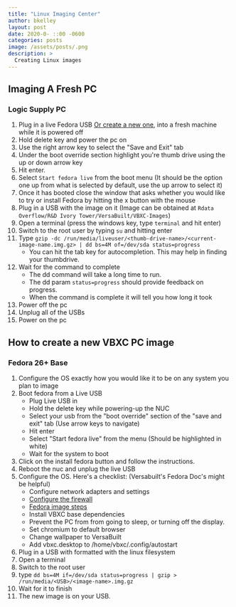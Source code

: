 ```yaml
---
title: "Linux Imaging Center"
author: bkelley
layout: post
date: 2020-0- ::00 -0600
categories: posts
image: /assets/posts/.png
description: >
  Creating Linux images
---
```


## Imaging A Fresh PC

### Logic Supply PC

1. Plug in a live Fedora USB [Or create a new one](/posts/2020/03/08/fedora-live-usb.html), into a fresh machine while it is powered off
2. Hold delete key and power the pc on
3. Use the right arrow key to select the "Save and Exit" tab
4. Under the boot override section highlight you're thumb drive using the up or down arrow key
5. Hit enter.
6. Select `Start fedora live` from the boot menu (It should be the option one up from what is selected by default, use the up arrow to select it)
7. Once it has booted close the window that asks whether you would like to try or install Fedora by hitting the x button with the mouse
8. Plug in a USB with the image on it (Image can be obtained at `Rdata Overflow/R&D Ivory Tower/VersaBuilt/VBXC-Images`)
9. Open a terminal (press the windows key, type `terminal` and hit enter)
10. Switch to the root user by typing `su` and hitting enter
11. Type `gzip -dc /run/media/liveuser/<thumb-drive-name>/<current-image-name.img.gz> | dd bs=4M of=/dev/sda status=progress`
    - You can hit the tab key for autocompletion. This may help in finding your thumbdrive.
12. Wait for the command to complete
    - The dd command will take a long time to run.
    - The dd param `status=progress` should provide feedback on progress.
    - When the command is complete it will tell you how long it took
13. Power off the pc
14. Unplug all of the USBs
15. Power on the pc

## How to create a new VBXC PC image

### Fedora 26+ Base

1. Configure the OS exactly how you would like it to be on any system you plan to image
2. Boot fedora from a Live USB
    - Plug Live USB in
    - Hold the delete key while powering-up the NUC
    - Select your usb from the "boot override" section of the "save and exit" tab (Use arrow keys to navigate)
    - Hit enter
    - Select "Start fedora live" from the menu (Should be highlighted in white)
    - Wait for the system to boot
3. Click on the install fedora button and follow the instructions.
4. Reboot the nuc and unplug the live USB
5. Configure the OS. Here's a checklist: (Versabuilt's Fedora Doc's might be helpful)
    - Configure network adapters and settings
    - [Configure the firewall](/procedures/network-settings.html)
    - [Fedora image steps](/documentation/fedora-image.html)
    - Install VBXC base dependencies
    - Prevent the PC from from going to sleep, or turning off the display.
    - Set chromium to default browser
    - Change wallpaper to VersaBuilt
    - Add vbxc.desktop to /home/vbxc/.config/autostart
6. Plug in a USB with formatted with the linux filesystem
7. Open a terminal
8. Switch to the root user
9. type `dd bs=4M if=/dev/sda status=progress | gzip > /run/media/<USB>/<image-name>.img.gz`
10. Wait for it to finish
11. The new image is on your USB.
